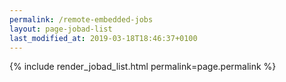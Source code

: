 ```yaml
---
permalink: /remote-embedded-jobs
layout: page-jobad-list
last_modified_at: 2019-03-18T18:46:37+0100
---
```

{% include render_jobad_list.html permalink=page.permalink %}
